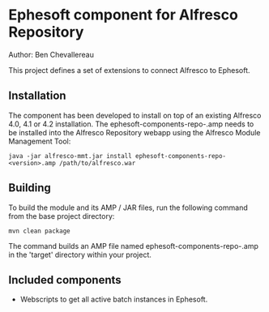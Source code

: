 
Ephesoft component for Alfresco Repository
==========================================

Author: Ben Chevallereau

This project defines a set of extensions to connect Alfresco to Ephesoft. 


Installation
------------

The component has been developed to install on top of an existing Alfresco
4.0, 4.1 or 4.2 installation. The ephesoft-components-repo-<version>.amp needs
to be installed into the Alfresco Repository webapp using the Alfresco Module Management Tool:

    java -jar alfresco-mmt.jar install ephesoft-components-repo-<version>.amp /path/to/alfresco.war

Building
--------

To build the module and its AMP / JAR files, run the following command from the base 
project directory:

    mvn clean package

The command builds an AMP file named ephesoft-components-repo-<version>.amp in the 'target' directory
within your project.

Included components
-------------------

* Webscripts to get all active batch instances in Ephesoft.
